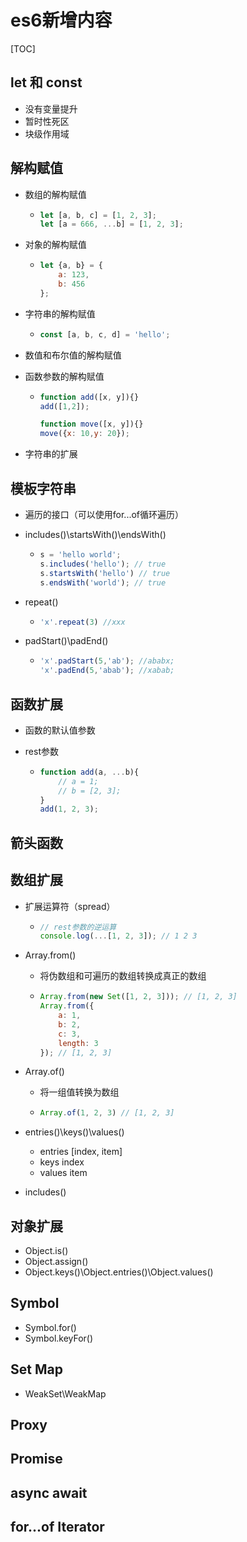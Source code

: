 # es6新增内容

[TOC]

## let 和 const

- 没有变量提升
- 暂时性死区
- 块级作用域

## 解构赋值

- 数组的解构赋值

  - ```js
    let [a, b, c] = [1, 2, 3];
    let [a = 666, ...b] = [1, 2, 3];
    ```

- 对象的解构赋值

  - ```js
    let {a, b} = {
        a: 123,
        b: 456
    };
    ```

- 字符串的解构赋值

  - ```js
    const [a, b, c, d] = 'hello';
    ```

- 数值和布尔值的解构赋值

- 函数参数的解构赋值

  - ```js
    function add([x, y]){}
    add([1,2]);
    
    function move([x, y]){}
    move({x: 10,y: 20});
    ```

- 字符串的扩展

## 模板字符串

  - 遍历的接口（可以使用for...of循环遍历）

  - includes()\startsWith()\endsWith()

    - ```js
      s = 'hello world';
      s.includes('hello'); // true
      s.startsWith('hello') // true
      s.endsWith('world'); // true
      ```

  - repeat()

    - ```js
      'x'.repeat(3) //xxx
      ```

  - padStart()\padEnd()

    - ```js
      'x'.padStart(5,'ab'); //ababx;
      'x'.padEnd(5,'abab'); //xabab;
      ```

## 函数扩展

  - 函数的默认值参数

  - rest参数

    - ```js
      function add(a, ...b){
          // a = 1;
          // b = [2, 3];
      }
      add(1, 2, 3);
      ```

## 箭头函数

## 数组扩展

- 扩展运算符（spread）

  - ```js
    // rest参数的逆运算
    console.log(...[1, 2, 3]); // 1 2 3
    ```

- Array.from()

  - 将伪数组和可遍历的数组转换成真正的数组

  - ```js
    Array.from(new Set([1, 2, 3])); // [1, 2, 3]
    Array.from({
        a: 1,
        b: 2,
        c: 3,
        length: 3
    }); // [1, 2, 3]
    ```

    

- Array.of()

  - 将一组值转换为数组

  - ```js
    Array.of(1, 2, 3) // [1, 2, 3]
    ```

- entries()\keys()\values()

  - entries [index, item]
  - keys  index
  - values item

- includes()

## 对象扩展
  - Object.is()
  - Object.assign()
  - Object.keys()\Object.entries()\Object.values()
##  Symbol
  - Symbol.for()
  - Symbol.keyFor()
## Set Map

  - WeakSet\WeakMap
## Proxy
## Promise
## async await
## for...of Iterator